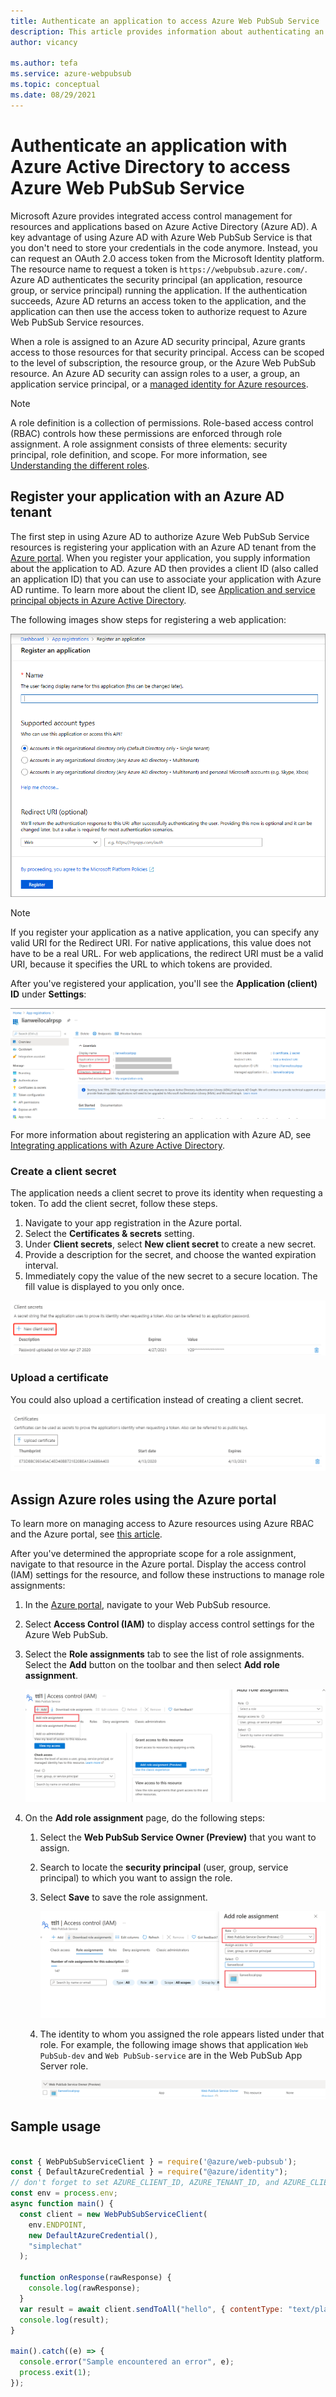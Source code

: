 ```yaml
---
title: Authenticate an application to access Azure Web PubSub Service
description: This article provides information about authenticating an application with Azure Active Directory to access Azure Web PubSub Service
author: vicancy

ms.author: tefa
ms.service: azure-webpubsub
ms.topic: conceptual
ms.date: 08/29/2021
---
```


# Authenticate an application with Azure Active Directory to access Azure Web PubSub Service
Microsoft Azure provides integrated access control management for resources and applications based on Azure Active Directory (Azure AD). A key advantage of using Azure AD with Azure Web PubSub Service is that you don't need to store your credentials in the code anymore. Instead, you can request an OAuth 2.0 access token from the Microsoft Identity platform. The resource name to request a token is `https://webpubsub.azure.com/`. Azure AD authenticates the security principal (an application, resource group, or service principal) running the application. If the authentication succeeds, Azure AD returns an access token to the application, and the application can then use the access token to authorize request to Azure Web PubSub Service resources.

When a role is assigned to an Azure AD security principal, Azure grants access to those resources for that security principal. Access can be scoped to the level of subscription, the resource group, or the Azure Web PubSub resource. An Azure AD security can assign roles to a user, a group, an application service principal, or a [managed identity for Azure resources](https://docs.microsoft.com/en-us/azure/active-directory/managed-identities-azure-resources/overview). 

> [!NOTE]
> A role definition is a collection of permissions. Role-based access control (RBAC) controls how these permissions are enforced through role assignment. A role assignment consists of three elements: security principal, role definition, and scope. For more information, see [Understanding the different roles](https://docs.microsoft.com/en-us/azure/active-directory/managed-identities-azure-resources/overview).

## Register your application with an Azure AD tenant
The first step in using Azure AD to authorize Azure Web PubSub Service resources is registering your application with an Azure AD tenant from the [Azure portal](https://portal.azure.com/). 
When you register your application, you supply information about the application to AD. Azure AD then provides a client ID (also called an application ID) that you can use to associate your application with Azure AD runtime. 
To learn more about the client ID, see [Application and service principal objects in Azure Active Directory](https://docs.microsoft.com/en-us/azure/active-directory/develop/app-objects-and-service-principals). 

The following images show steps for registering a web application:

![Register an application](./media/authenticate/app-registrations-register.png)

> [!Note]
> If you register your application as a native application, you can specify any valid URI for the Redirect URI. For native applications, this value does not have to be a real URL. For web applications, the redirect URI must be a valid URI, because it specifies the URL to which tokens are provided.

After you've registered your application, you'll see the **Application (client) ID** under **Settings**:

![Application ID of the registered application](./media/authenticate/application-id.png)

For more information about registering an application with Azure AD, see [Integrating applications with Azure Active Directory](https://docs.microsoft.com/en-us/azure/active-directory/develop/quickstart-register-app).


### Create a client secret   
The application needs a client secret to prove its identity when requesting a token. To add the client secret, follow these steps.

1. Navigate to your app registration in the Azure portal.
1. Select the **Certificates & secrets** setting.
1. Under **Client secrets**, select **New client secret** to create a new secret.
1. Provide a description for the secret, and choose the wanted expiration interval.
1. Immediately copy the value of the new secret to a secure location. The fill value is displayed to you only once.

![Create a Client secret](./media/authenticate/client-secret.png)

### Upload a certificate

You could also upload a certification instead of creating a client secret.

![Upload a Certification](./media/authenticate/certification.png)

## Assign Azure roles using the Azure portal  
To learn more on managing access to Azure resources using Azure RBAC and the Azure portal, see [this article](https://docs.microsoft.com/en-us/azure/role-based-access-control/role-assignments-portal). 

After you've determined the appropriate scope for a role assignment, navigate to that resource in the Azure portal. Display the access control (IAM) settings for the resource, and follow these instructions to manage role assignments:

1. In the [Azure portal](https://portal.azure.com/), navigate to your Web PubSub resource.
1. Select **Access Control (IAM)** to display access control settings for the Azure Web PubSub. 
1. Select the **Role assignments** tab to see the list of role assignments. Select the **Add** button on the toolbar and then select **Add role assignment**. 

    ![Add button on the toolbar](./media/authenticate/role-assignments-add-button.png)

1. On the **Add role assignment** page, do the following steps:
    1. Select the **Web PubSub Service Owner (Preview)** that you want to assign. 
    1. Search to locate the **security principal** (user, group, service principal) to which you want to assign the role.
    1. Select **Save** to save the role assignment. 

        ![Assign role to an application](./media/authenticate/assign-role-to-application.png)

    1. The identity to whom you assigned the role appears listed under that role. For example, the following image shows that application `Web PubSub-dev` and `Web PubSub-service` are in the Web PubSub App Server role. 
        
        ![Role Assignment List](./media/authenticate/role-assignment-list.png)

## Sample usage

```javascript

const { WebPubSubServiceClient } = require('@azure/web-pubsub');
const { DefaultAzureCredential } = require("@azure/identity");
// don't forget to set AZURE_CLIENT_ID, AZURE_TENANT_ID, and AZURE_CLIENT_SECRET to ENV
const env = process.env;
async function main() {
  const client = new WebPubSubServiceClient(
    env.ENDPOINT,
    new DefaultAzureCredential(),
    "simplechat"
  );
    
  function onResponse(rawResponse) {
    console.log(rawResponse);
  }
  var result = await client.sendToAll("hello", { contentType: "text/plain", onResponse});
  console.log(result);
}

main().catch((e) => {
  console.error("Sample encountered an error", e);
  process.exit(1);
});

```